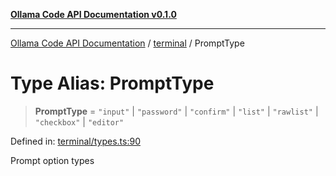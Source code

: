 [**Ollama Code API Documentation v0.1.0**](../../README.md)

***

[Ollama Code API Documentation](../../modules.md) / [terminal](../README.md) / PromptType

# Type Alias: PromptType

> **PromptType** = `"input"` \| `"password"` \| `"confirm"` \| `"list"` \| `"rawlist"` \| `"checkbox"` \| `"editor"`

Defined in: [terminal/types.ts:90](https://github.com/erichchampion/ollama-code/blob/7bf02bdc8ebf923c87dd1be8a3c8c4011170f2d0/ollama-code/src/terminal/types.ts#L90)

Prompt option types
